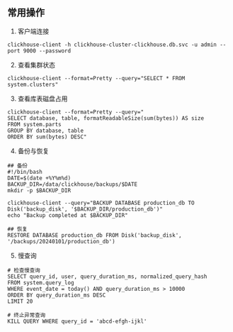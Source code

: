 ## 常用操作

1. 客户端连接

`clickhouse-client -h clickhouse-cluster-clickhouse.db.svc -u admin --port 9000 --password`

2. 查看集群状态

`clickhouse-client --format=Pretty --query="SELECT * FROM system.clusters"`

3. 查看库表磁盘占用

```
clickhouse-client --format=Pretty --query="
SELECT database, table, formatReadableSize(sum(bytes)) AS size
FROM system.parts
GROUP BY database, table
ORDER BY sum(bytes) DESC"
```

4. 备份与恢复

```
## 备份
#!/bin/bash
DATE=$(date +%Y%m%d)
BACKUP_DIR=/data/clickhouse/backups/$DATE
mkdir -p $BACKUP_DIR

clickhouse-client --query="BACKUP DATABASE production_db TO Disk('backup_disk', '$BACKUP_DIR/production_db')"
echo "Backup completed at $BACKUP_DIR"

## 恢复
RESTORE DATABASE production_db FROM Disk('backup_disk', '/backups/20240101/production_db')
```

5. 慢查询

```
# 检查慢查询
SELECT query_id, user, query_duration_ms, normalized_query_hash 
FROM system.query_log
WHERE event_date = today() AND query_duration_ms > 10000
ORDER BY query_duration_ms DESC
LIMIT 20

# 终止异常查询
KILL QUERY WHERE query_id = 'abcd-efgh-ijkl'
```
